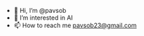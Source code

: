 - 👋 Hi, I’m @pavsob
- 👀 I’m interested in AI
- 📫 How to reach me pavsob23@gmail.com

<!---
pavsob/pavsob is a ✨ special ✨ repository because its `README.md` (this file) appears on your GitHub profile.
You can click the Preview link to take a look at your changes.
--->
